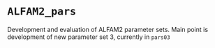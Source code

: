 # `ALFAM2_pars`
Development and evaluation of ALFAM2 parameter sets.
Main point is development of new parameter set 3, currently in `pars03`

